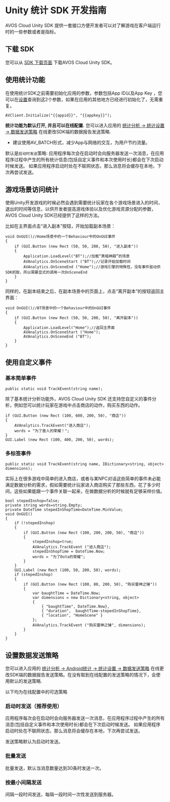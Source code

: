 # Unity 统计 SDK 开发指南
AVOS Cloud Unity SDK 提供一套接口方便开发者可以对了解游戏在客户端运行时的一些参数或者是指标。

## 下载 SDK

您可以从 [SDK 下载页面](https://cn.avoscloud.com/docs/sdk_down.html) 下载AVOS Cloud Unity SDK。

## 使用统计功能
在使用统计SDK之前需要初始化应用的参数，参数包括App ID以及App Key ，您可以在[设置](app.html?appid={{appid}}#/key)查询到这2个参数，如果在应用的其他地方已经进行初始化了，无需重复。
```
AVClient.Initialize("{{appid}}", "{{appkey}}");
```

**统计功能为默认打开, 并且可以在线配置.** 您可以进入应用的 [统计分析 -> 统计设置 -> 数据发送策略](/stat.html?appid={{appid}}#/statconfig/trans_strategoy) 在线更改SDK端的数据报告发送策略.

* 建议使用AV_BATCH形式，减少App与网络的交互，为用户节约流量。

默认是`启动时发送`策略: 应用程序每次会在启动时会向服务器发送一次消息，在应用程序过程中产生的所有统计信息(包括自定义事件和本次使用时长)都会在下次启动时候发送。 如果应用程序启动时处在不联网状态，那么消息将会缓存在本地，下次再尝试发送。

##  游戏场景访问统计

使用Unity开发游戏的时候必然会遇到需要统计玩家在各个游戏场景进入的时间，退出的时间等信息，以供开发者提高游戏体验以及优化游戏资源分配的参数，AVOS Cloud Unity SDK已经提供了这样的方法。

比如在主界面点击“进入副本”按钮，开始加载副本场景：

```
void OnGUI()//Home场景中的一个Behaviour中的OnGUI事件
{
	if (GUI.Button (new Rect (50, 50, 200, 50), "进入副本"))
	{
		Application.LoadLevel("BT");//加载“黑暗神殿”的场景
		AVAnalytics.OnSceneStart ("BT");//记录开始加载时间
		AVAnalytics.OnSceneEnd ("Home");//游戏引擎的特殊性，没有事件驱动供SDK抓取，所以需要显式的调用一次OnSceneEnd
	}
}
```

同样的，在副本结束之后，在副本场景中的页面上，点击“离开副本”的按钮返回主界面：

```
void OnGUI()//BT场景中的一个Behaviour中的OnGUI事件
{
	if (GUI.Button (new Rect (50, 50, 200, 50), "离开副本"))
	{
		Application.LoadLevel("Home");//返回主界面
		AVAnalytics.OnSceneStart ("Home");
		AVAnalytics.OnSceneEnd ("BT");
	}
}
```

## 使用自定义事件


### 基本简单事件

```
public static void TrackEvent(string name);
```

除了基本统计分析功能外，AVOS Cloud Unity SDK 还支持您自定义的事件分析，例如您可以统计玩家在游戏中点击商店的动作，购买东西的动作。


```
if (GUI.Button (new Rect (100, 600, 200, 50), "商店"))
{
	AVAnalytics.TrackEvent("进入商店");
	words = "为了兽人的荣耀！";
}
GUI.Label (new Rect (100, 400, 200, 50), words);

```

### 多标签事件
```
public static void TrackEvent(string name, IDictionary<string, object> dimensions);
```
实际上在很多游戏中简单的进入商店，或者与某NPC对话这些简单的事件未必能满足数据分析的需求，假如需要统计玩家进入商店购买了那些东西，花了多少时间，这些如果能跟一个事件关联一起来，在做数据分析的时候就有足够采样价值。

```
bool stepedInshop=false;
private string words=string.Empty;
private DateTime stepedInShopTime=DateTime.MinValue;
void OnGUI()
{
	if (!stepedInshop)
	{
		if (GUI.Button (new Rect (100, 200, 200, 50), "商店"))
		{
			stepedInshop=true;
			AVAnalytics.TrackEvent ("进入商店");
			stepedInShopTime = DateTime.Now;
			words = "为了Dota的荣耀";
		}
	}
	GUI.Label (new Rect (100, 50, 200, 50), words);
	if (stepedInshop)
	{
		if (GUI.Button (new Rect (100, 80, 200, 50), "购买雷神之锤"))
		{
			var baughtTime = DateTime.Now;
			var dimensions = new Dictionary<string, object>
			{
				{ "baughtTime", DateTime.Now},
				{ "duration",  baughtTime-stepedInShopTime},
				{ "location", "HomeScene" }
			};
			AVAnalytics.TrackEvent ("购买雷神之锤", dimensions);
		}
	}
}
```
## 设置数据发送策略

您可以进入应用的 [统计分析 -> Android统计 -> 统计设置 -> 数据发送策略](/stat.html?appid={{appid}}&os=android#/statconfig/trans_strategoy) 在线更改SDK端的数据报告发送策略。在没有取到在线配置的发送策略的情况下，会使用默认的发送策略.

以下均为在线配置中的可选策略


### 启动时发送（推荐使用）
应用程序每次会在启动时会向服务器发送一次消息，在应用程序过程中产生的所有消息(包括自定义事件和本次使用时长)都会在下次启动时候发送。 如果应用程序启动时处在不联网状态，那么消息将会缓存在本地，下次再尝试发送。

发送策略默认为启动时发送。

### 批量发送
批量发送，默认当消息数量达到30条时发送一次。

### 按最小间隔发送
间隔一段时间发送，每隔一段时间一次性发送到服务器。
